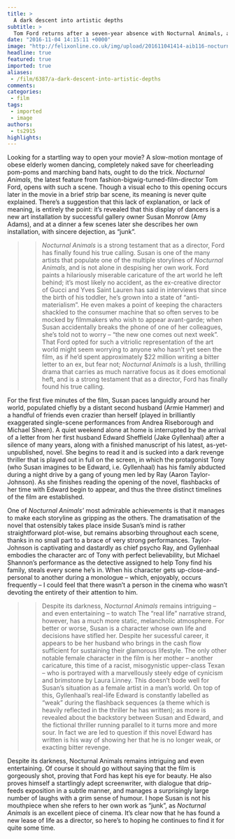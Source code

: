 ```yaml
---
title: >
  A dark descent into artistic depths
subtitle: >
  Tom Ford returns after a seven-year absence with Nocturnal Animals, a luscious, scintillating thriller that shows off his eye for beauty
date: "2016-11-04 14:15:11 +0000"
image: "http://felixonline.co.uk/img/upload/201611041414-aib116-nocturnal-animals-amy-adams-image.jpg"
headline: true
featured: true
imported: true
aliases:
 - /film/6387/a-dark-descent-into-artistic-depths
comments:
categories:
 - film
tags:
 - imported
 - image
authors:
 - ts2915
highlights:
---
```


Looking for a startling way to open your movie? A slow-motion montage of obese elderly women dancing, completely naked save for cheerleading pom-poms and marching band hats, ought to do the trick. _Nocturnal Animals,_ the latest feature from fashion-bigwig-turned-film-director Tom Ford, opens with such a scene. Though a visual echo to this opening occurs later in the movie in a brief strip bar scene, its meaning is never quite explained. There’s a suggestion that this lack of explanation, or lack of meaning, is entirely the point: it’s revealed that this display of dancers is a new art installation by successful gallery owner Susan Monrow (Amy Adams), and at a dinner a few scenes later she describes her own installation, with sincere dejection, as “junk”.
> > _Nocturnal Animals_ is a strong testament that as a director, Ford has finally found his true calling.
Susan is one of the many artists that populate one of the multiple storylines of _Nocturnal Animals_, and is not alone in despising her own work. Ford paints a hilariously miserable caricature of the art world he left behind; it’s most likely no accident, as the ex-creative director of Gucci and Yves Saint Lauren has said in interviews that since the birth of his toddler, he’s grown into a state of “anti-materialism”. He even makes a point of keeping the characters shackled to the consumer machine that so often serves to be mocked by filmmakers who wish to appear avant-garde; when Susan accidentally breaks the phone of one of her colleagues, she’s told not to worry – “the new one comes out next week”. That Ford opted for such a vitriolic representation of the art world might seem worrying to anyone who hasn’t yet seen the film, as if he’d spent approximately $22 million writing a bitter letter to an ex, but fear not; _Nocturnal Animals_ is a lush, thrilling drama that carries as much narrative focus as it does emotional heft, and is a strong testament that as a director, Ford has finally found his true calling.

For the first five minutes of the film, Susan paces languidly around her world, populated chiefly by a distant second husband (Armie Hammer) and a handful of friends even crazier than herself (played in brilliantly exaggerated single-scene performances from Andrea Riseborough and Michael Sheen). A quiet weekend alone at home is interrupted by the arrival of a letter from her first husband Edward Sheffield (Jake Gyllenhaal) after a silence of many years, along with a finished manuscript of his latest, as-yet-unpublished, novel. She begins to read it and is sucked into a dark revenge thriller that is played out in full on the screen, in which the protagonist Tony (who Susan imagines to be Edward, i.e. Gyllenhaal) has his family abducted during a night drive by a gang of young men led by Ray (Aaron Taylor-Johnson). As she finishes reading the opening of the novel, flashbacks of her time with Edward begin to appear, and thus the three distinct timelines of the film are established.

One of _Nocturnal Animals’_ most admirable achievements is that it manages to make each storyline as gripping as the others. The dramatisation of the novel that ostensibly takes place inside Susan’s mind is rather straightforward plot-wise, but remains absorbing throughout each scene, thanks in no small part to a brace of very strong performances. Taylor-Johnson is captivating and dastardly as chief psycho Ray, and Gyllenhaal embodies the character arc of Tony with perfect believability, but Michael Shannon’s performance as the detective assigned to help Tony find his family, steals every scene he’s in. When his character gets up-close-and-personal to another during a monologue – which, enjoyably, occurs frequently – I could feel that there wasn’t a person in the cinema who wasn’t devoting the entirety of their attention to him.
> > Despite its darkness, _Nocturnal Animals_ remains intriguing – and even entertaining – to watch
The “real life” narrative strand, however, has a much more static, melancholic atmosphere. For better or worse, Susan is a character whose own life and decisions have stifled her. Despite  her sucessful career, it appears to be her husband who brings in the cash flow sufficient for sustaining their glamorous lifestyle. The only other notable female character in the film is her mother – another caricature, this time of a racist, misogynistic upper-class Texan – who is portrayed with a marvellously steely edge of cynicism and brimstone by Laura Linney. This doesn’t bode well for Susan’s situation as a female artist in a man’s world. On top of this, Gyllenhaal’s real-life Edward is constantly labelled as “weak” during the flashback sequences (a theme which is heavily reflected in the thriller he has written); as more is revealed about the backstory between Susan and Edward, and the fictional thriller running parallel to it turns more and more sour. In fact we are led to question if this novel Edward has written is his way of showing her that he is no longer weak, or exacting bitter revenge.

Despite its darkness, Nocturnal Animals remains intriguing and even entertaining. Of course it should go without saying that the film is gorgeously shot, proving that Ford has kept his eye for beauty. He also proves himself a startlingly adept screenwriter, with dialogue that drip-feeds exposition in a subtle manner, and manages a surprisingly large number of laughs with a grim sense of  humour. I hope Susan is not his mouthpiece when she refers to her own work as “junk”, as _Nocturnal Animals_ is an excellent piece of cinema. It’s clear now that he has found a new lease of life as a director, so here’s to hoping he continues to find it for quite some time.
